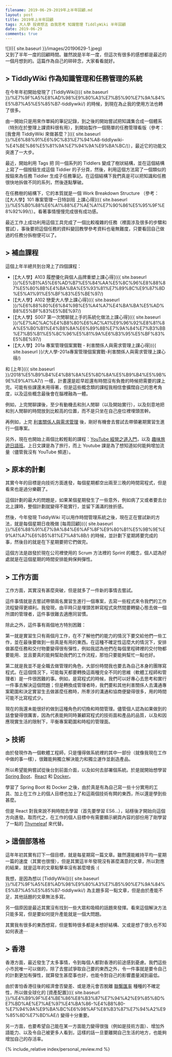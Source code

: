 ```yaml
---
filename: 2019-06-29-2019年上半年回顧.md
layout: post
title: 2019年上半年回顧
tags: 大人學 投資想法 自我思考 知識管理 TiddlyWiki 半年回顧
date: 2019-06-29
comments: true
---
```


![]({{ site.baseurl }}/images/20190629-1.jpeg)  
又到了半年一度的回顧時間。雖然說是半年一度，但這次有很多的感想都是最近的一個月想到的。這篇作為自己的碎碎念，大家看看就好。

## > TiddlyWiki 作為知識管理和任務管理的系統

在今年年初開始發現了 [TiddlyWiki]({{ site.baseurl }}/%E7%9F%A5%E8%AD%98%E9%80%A3%E7%B5%90%E7%9A%84%E5%B7%A5%E5%85%B7-tiddlywiki/) 的時候，到現在為止我的使用方法也轉了很多。

由一開始只是用來作單純的筆記記錄，到之後的開始嘗試把知識集合成一個體系（特別在於整理上課資料很有用），到開始製作一個簡單的任務管理看版（參考：[我會用 TiddlyWiki 來做甚麼？]({{ site.baseurl }}/%E6%88%91%E6%9C%83%E7%94%A8-tiddlywiki-%E4%BE%86%E5%81%9A%E7%94%9A%E9%BA%BC/)），最近它的功能又突進了一大步。

最近，開始利用 Tags 把 同一個系列的 Tiddlers 變成了樹狀結構，並在這個結構上寫了一個按鈕生成這個 Tiddier 的子分頁，然後，利用這個方法寫了一個類似的按鈕來為任務 Tiddler 生成子任務筆記。在這個結構下我們真是可以把知識和任務很快地拆做不同的系列，然後逐點擊破。

在任務樹的結構下，它的本質就是一個 Work Breakdown Structure （參考：[【大人學】101 專案管理一日特訓班 上課心得]({{ site.baseurl }}/%E5%B0%88%E6%A1%88%E7%AE%A1%E7%90%86%E5%95%9F%E8%92%99/)）。看著事情慢慢完成很有成功感。

最近工作上成功利用這個工具完成了一個比較複雜的任務（裡面涉及很多的步驟和嘗試），事後要把這個任務的資料變回教學參考資料也毫無難度，只要看回自己做過的任務分拆樹便可以了。

## > 補血課程

這個上年半總共到台灣上了四個課程：

* [【大人學】A103 履歷優化與個人品牌重塑上課心得]({{ site.baseurl }}/%E5%B1%A5%E6%AD%B7%E5%84%AA%E5%8C%96%E8%88%87%E5%80%8B%E4%BA%BA%E5%93%81%E7%89%8C%E9%87%8D%E5%A1%91%E5%BF%83%E5%BE%97/)
* [【大人學】A102 戀愛大人學上課心得]({{ site.baseurl }}/%E6%88%80%E6%84%9B%E5%A4%A7%E4%BA%BA%E5%AD%B8%E5%BF%83%E5%BE%97/)
* [【大人學】S007 第一次閒聊就上手的系統化做法上課心得]({{ site.baseurl }}/%E7%AC%AC%E4%B8%80%E6%AC%A1%E9%96%92%E8%81%8A%E5%B0%B1%E4%B8%8A%E6%89%8B%E7%9A%84%E7%B3%BB%E7%B5%B1%E5%8C%96%E5%81%9A%E6%B3%95%E5%BF%83%E5%BE%97/)
* [【大人學】201a 專案管理個案實戰 - 利害關係人與需求管理上課心得]({{ site.baseurl }}/大人學-201a專案管理個案實戰-利害關係人與需求管理上課心得/)

和 [上年]({{ site.baseurl }}/2018%E5%B9%B4%E4%B8%8A%E5%8D%8A%E5%B9%B4%E5%9B%9E%E9%A1%A7/) 一樣，計畫還是趁早趁還有時間沒有負擔的時候把需要的課上完。可能有些課還未用得著，但是這些概念類的課程我相信會擴闊自己的思考角度，以及這些概念最後會在腦裡融為一體。

例如，上完閒聊課後，至少有動機去和別人閒聊（以及開始實行），以及刻意地把和別人閒聊的時間放到比較高的位置，而不是只坐在自己座位裡埋頭苦幹。

再例如，上完 [利害關係人與需求管理](https://shop.darencademy.com/product/view/id/78) 後，剛好有機會去嘗試去帶領暑期實習生進行一個專案。

另外，現在也開始上兩個比較輕鬆的課程：[YouTube 經營之道入門](https://www.ftustsc.org.hk/m/m_details.html?id=stsc1157.html)，以及 [趣味旅遊日語班](https://www.hkftustsc.org/m/m_details.html?id=stsc6089.html)。上日文課是為了旅行，而上 Youtube 課是為了想知道如何能夠增加流量（儘管我沒有 YouTube 頻道）。

## > 原本的計劃

其實今年的目標是向技術方面進發，每個星期都空出兩至三晚的時間寫程式，但是看來也是過分樂觀了。

這個計劃的最大的問題是，如果某個星期發生了一些意外，例如病了又或者要去台北上課時，整個計劃就變得不能實行，並留下滿滿的挫折感。

然後，今年發現 TiddlyWiki 可以用作時間管理系統之後，現在正在嘗試新的方法，就是每個星期日夜晚做 [每周回顧]({{ site.baseurl }}/%E6%88%91%E7%9A%84%E6%AF%8F%E9%80%B1%E5%9B%9E%E9%A1%A7%E6%B5%81%E7%A8%8B/) 的時候，並計劃下星期將要完成的事，然後目的就是在下星期要把它們做完。

這個方法是啟發於現在公司裡使用的 Scrum 方法裡的 Sprint 的概念，個人認為好處就是在這個星期的時間安排能夠保夠彈性。

## > 工作方面

工作方面，其實沒有甚麼突破，但是就多了一件新的事情去嘗試。

這件事情就是去嘗試帶領兩名實習生進行一個專案，去寫一些程式來令我們的工作流程變得更順利。我發現，由平時只是埋頭苦幹寫程式突然間要轉變心態去做一個所謂的管理者，這件事很難去適應同習慣。

除此之外，這件事有兩個地方特別困難：

第一就是實習生只有兩個月工作，在不了解他們的能力的情況下要交給他們一些工作，並在最後要做到一些真是有用的東西。在這種不確定性這麼大的情況下，安排做甚麼任務和交付物要變得很有彈性，例如我認為他們在每個里程碑裡的交付物都要能用、並且要真的能夠幫助我們的工作流程，那怕只要能夠幫忙一點也好。

第二就是我並不是全職去做管理的角色，大部份時間我也要去為自己本身的團隊寫程式。在這個情況下，可能每天都要轉換這兩種完全不同的思維（軟體工程師和管理者）是一件很困難的事。例如，是寫程式的時候，我們可以好專心去思考和實行一件事去解決這個問題；但是轉換成管理者時，我們要和其他利害關係人去溝通專案範圍和決定實習生去做甚麼任務時，所牽涉的溝通和協商便變得很多，用的時間可能不比寫程式少。

現在的我還未能很好的做到這種角色的切換和時間管理。儘管個人認為如果做到的話會變得很厲害，因為代表能夠同時兼顧寫程式的技術面和產品的品質，以及和因應現實生活的限制下，平衡專案範圍和時程的管理面。

## > 技術

由於發現作為一個軟體工程師，只是懂得做系統裡的其中一部份（就像我現在工作中做的事一樣），很難能夠獨立解決能力和獨立運作並創造產品。

所以希望能夠嘗試從後台到前面介面，以及如何去部署個系統。於是就開始想學習 [Spring Boot](https://spring.io/projects/spring-boot)、[React](https://reactjs.org/) 和 [Docker](https://www.docker.com/)。

學習了 Spring Boot 和 Docker 之後，由於真是有為自己寫一些十分實用的工具、加上在工作上的個人目標也加上了和這兩個技術有闗的東西，所以還是學到些甚麼。

但是 React 對我來說不夠時間去學習（首先要學習 ES6...），站穩後才開始向這個方向進發。取而代之，在工作的個人目標中有需要顯示網頁內容的部份用了剛學習了一點的 [Thymeleaf](https://www.thymeleaf.org/) 來代替。

## > 這個部落格

這年年初其實有訂下一個目標，就是每星期寫一篇文章。雖然還能維持平均一星期一篇的速度（其實也很慢），但是其實這半年發現沒有甚麼滿意的文章，所以對應的結果，就是這年的文章點擊率沒有甚麼增長 :(

我想，是因為想以 [TiddlyWiki]({{ site.baseurl }}/%E7%9F%A5%E8%AD%98%E9%80%A3%E7%B5%90%E7%9A%84%E5%B7%A5%E5%85%B7-tiddlywiki/) 為主題多寫一點文章，但是由於產能不足，其他話題的文章無法多寫。

另一個原因是最近其實沒有找到一些大眾和吸精的話題來發揮。看來這個解決方法只能多寫，但是要如何提升產能就是一個大問題。

其實我有很多的東西想寫，但是暫時很多都是未想好結構、又或是想了很久也不知如何表達⋯

## > 香港

香港方面，最近發生了太多事情，令到每個人都對香港的前途感到憂慮。我們這些小市民唯一可以做的，除了去嘗試爭取自己要的東西之外，令一件事就是要令自己的計劃更加有彈性，就算發生甚麼事也好，也能令對自己的影響盡量減到最低。

由於害怕香港往後的經濟會否變差、或是港元會否脫離 [聯繫匯率](https://zh.wikipedia.org/wiki/%E9%A6%99%E6%B8%AF%E8%81%AF%E7%B9%AB%E5%8C%AF%E7%8E%87%E5%88%B6%E5%BA%A6) 種種的不確定性，所以做全球化的 [資產配置]({{ site.baseurl }}/%E4%B9%9F%E4%BE%86%E8%B3%87%E7%94%A2%E9%85%8D%E7%BD%AE%E7%AE%97%E4%BA%86-%E4%B8%80-%E7%94%9A%E9%BA%BC%E6%98%AF%E8%B3%87%E7%94%A2%E9%85%8D%E7%BD%AE/) 變得十分重要。

另一方面，也要希望自己能在某一方面能力變得很強（例如是技術方面）、增加外語能力、以及令自己被更多人看到，這樣的話一旦要離開自己生活的地方，也能夠增加自己的存活率。

{% include_relative index/personal_review.md %}
